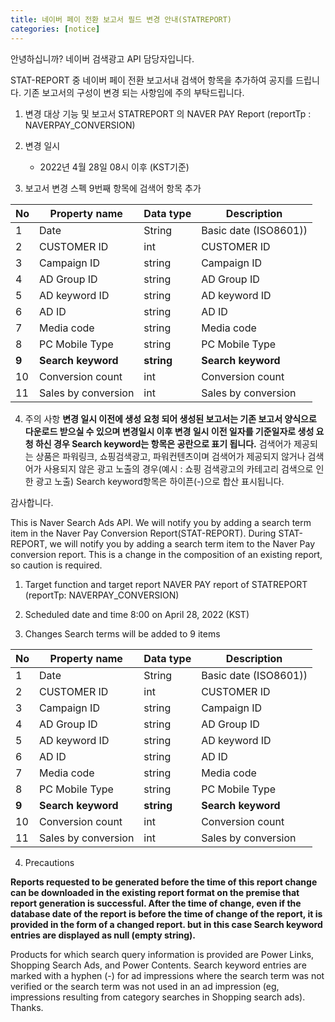 ```yaml
---
title: 네이버 페이 전환 보고서 필드 변경 안내(STATREPORT) 
categories: [notice]
---
```

안녕하십니까? 네이버 검색광고 API 담당자입니다.

STAT-REPORT 중 네이버 페이 전환 보고서내 검색어 항목을 추가하여 공지를 드립니다. 
기존 보고서의 구성이 변경 되는 사항임에 주의 부탁드립니다. 

1. 변경 대상 기능 및 보고서 
   STATREPORT 의 NAVER PAY Report (reportTp : NAVERPAY_CONVERSION)   
     
2. 변경 일시 
    * 2022년 4월 28일 08시 이후 (KST기준)
  
3. 보고서 변경 스펙 
9번째 항목에 검색어 항목 추가 

No | Property name | Data type | Description
-- | -- | -- | --
1 | Date | String | Basic date (ISO8601))
2 | CUSTOMER ID | int | CUSTOMER ID
3 | Campaign ID | string | Campaign ID
4 | AD Group ID | string | AD Group ID
5 | AD keyword ID | string | AD keyword ID
6 | AD ID | string | AD ID
7 | Media code | string | Media code
8 | PC Mobile Type | string | PC Mobile Type
**9** | **Search keyword**| **string**| **Search keyword**
10 | Conversion count | int | Conversion count
11 | Sales by conversion | int | Sales by conversion

4. 주의 사항 
   **변경 일시 이전에 생성 요청 되어 생성된 보고서는 기존 보고서 양식으로 다운로드 받으실 수 있으며 변경일시 이후 변경 일시 이전 일자를 기준일자로 생성 요청 하신 경우 Search keyword는 항목은 공란으로 표기 됩니다.** 
   검색어가 제공되는 상품은 파워링크, 쇼핑검색광고, 파워컨텐츠이며 
   검색어가 제공되지 않거나 검색어가 사용되지 않은 광고 노출의 경우(예시 : 쇼핑 검색광고의 카테고리 검색으로 인한 광고 노출)
   Search keyword항목은 하이픈(-)으로 합산 표시됩니다. 
    
감사합니다.


This is Naver Search Ads API.
We will notify you by adding a search term item in the Naver Pay Conversion Report(STAT-REPORT).
During STAT-REPORT, we will notify you by adding a search term item to the Naver Pay conversion report.
This is a change in the composition of an existing report, so caution is required.

1. Target function and target report
   NAVER PAY report of STATREPORT (reportTp: NAVERPAY_CONVERSION)
     
2. Scheduled date and time
    8:00 on April 28, 2022 (KST)
  
3. Changes
Search terms will be added to 9 items

No | Property name | Data type | Description
-- | -- | -- | --
1 | Date | String | Basic date (ISO8601))
2 | CUSTOMER ID | int | CUSTOMER ID
3 | Campaign ID | string | Campaign ID
4 | AD Group ID | string | AD Group ID
5 | AD keyword ID | string | AD keyword ID
6 | AD ID | string | AD ID
7 | Media code | string | Media code
8 | PC Mobile Type | string | PC Mobile Type
**9** | **Search keyword**| **string**| **Search keyword**
10 | Conversion count | int | Conversion count
11 | Sales by conversion | int | Sales by conversion

4. Precautions

 **Reports requested to be generated before the time of this report change can be downloaded in the existing report format on the premise that report generation is successful.
After the time of change, even if the database date of the report is before the time of change of the report, it is provided in the form of a changed report. but in this case
Search keyword entries are displayed as null (empty string).**

Products for which search query information is provided are Power Links, Shopping Search Ads, and Power Contents.
Search keyword entries are marked with a hyphen (-) for ad impressions where the search term was not verified or the search term was not used in an ad impression (eg, impressions resulting from category searches in Shopping search ads).
Thanks.
